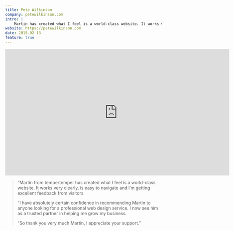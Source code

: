 ```yaml
---
title: Pete Wilkinson
company: petewilkinson.com
intro: |
    Martin has created what I feel is a world-class website. It works very clearly, is easy to navigate and I’m getting excellent feedback from visitors.
website: https://petewilkinson.com
date: 2015-02-13
feature: true
---
```


<iframe src="https://player.vimeo.com/video/119542487?color=b4b11a&title=0&byline=0&portrait=0" width="720" height="405" frameborder="0" webkitallowfullscreen mozallowfullscreen allowfullscreen></iframe>

> “Martin from tempertemper has created what I feel is a world-class website. It works very clearly, is easy to navigate and I’m getting excellent feedback from visitors.
>
> “I have absolutely certain confidence in recommending Martin to anyone looking for a professional web design service. I now see him as a trusted partner in helping me grow my business.
>
> “So thank you very much Martin, I appreciate your support.”
